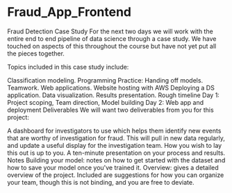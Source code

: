 # Fraud_App_Frontend
Fraud Detection Case Study
For the next two days we will work with the entire end to end pipeline of data science through a case study. We have touched on aspects of this throughout the course but have not yet put all the pieces together.

Topics included in this case study include:

Classification modeling.
Programming Practice: Handing off models.
Teamwork.
Web applications.
Website hosting with AWS
Deploying a DS application.
Data visualization.
Results presentation.
Rough timeline
Day 1: Project scoping, Team direction, Model building
Day 2: Web app and deployment
Deliverables
We will want two deliverables from you for this project:

A dashboard for investigators to use which helps them identify new events that are worthy of investigation for fraud. This will pull in new data regularly, and update a useful display for the investigation team. How you wish to lay this out is up to you.
A ten-minute presentation on your process and results.
Notes
Building your model: notes on how to get started with the dataset and how to save your model once you've trained it.
Overview: gives a detailed overview of the project. Included are suggestions for how you can organize your team, though this is not binding, and you are free to deviate.
